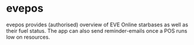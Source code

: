 # evepos
evepos provides (authorised) overview of EVE Online starbases as well as their fuel status. The app can also send reminder-emails once a POS runs low on resources.
